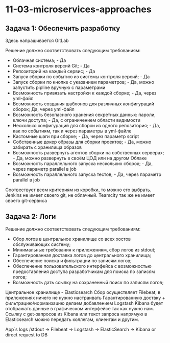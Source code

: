 # 11-03-microservices-approaches

## Задача 1: Обеспечить разработку

Здесь напрашивается GitLab

Решение должно соответствовать следующим требованиям:
- Облачная система; - Да
- Система контроля версий Git; - Да
- Репозиторий на каждый сервис; - Да
- Запуск сборки по событию из системы контроля версий; - Да 
- Запуск сборки по кнопке с указанием параметров; - Да, можно запустить pipline вручную с параметрами
- Возможность привязать настройки к каждой сборке; - Да, через yml-файл
- Возможность создания шаблонов для различных конфигураций сборок; Да, через yml-файл
- Возможность безопасного хранения секретных данных: пароли, ключи доступа;  - Да, с ограничением области видимости
- Несколько конфигураций для сборки из одного репозитория; - Да, как по событиям, так и через параметры в yml-файле
- Кастомные шаги при сборке; - Да, через параметр script
- Собственные докер образы для сборки проектов; - Да, можно забирать с хранилища образов
- Возможность развернуть агентов сборки на собственных серверах; - Да, можно развернуть в своём ЦОД или на другом Облаке
- Возможность параллельного запуска нескольких сборок; - Да, через параметр parallel в job
- Возможность параллельного запуска тестов; - Да, через параметр parallel в job

Соотвествует всем критериям из коробки, то можно его выбрать. Jenkins не имеет своего git, не облачный. Teamcity так же не имеет своего git-сервиса

## Задача 2: Логи

Решение должно соответствовать следующим требованиям:
- Сбор логов в центральное хранилище со всех хостов обслуживающих систему;
- Минимальные требования к приложениям, сбор логов из stdout;
- Гарантированная доставка логов до центрального хранилища;
- Обеспечение поиска и фильтрации по записям логов;
- Обеспечение пользовательского интерфейса с возможностью предоставления доступа разработчикам для поиска по записям логов;
- Возможность дать ссылку на сохраненный поиск по записям логов;

Центральное хранилище - Elasticsearch
Сбор осуществляет Filebeat, в приложениях ничего не нужно настраивать
Гарантированную доствку + фильтрацию/нормаизацию делаем добавлением Logstash
Kibana будет отображать данные в графическом интерфейсе так как нужно нам.
Ссылку с get-запросов из Kibana или текст запроса напрямую в Elasticsearch можно передать коллегам, клиентам и другим.

App`s logs /stdout -> Filebeat -> Logstash -> ElasticSearch -> Kibana or direct request to DB



